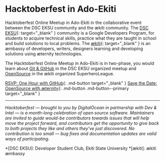 # Hacktoberfest in Ado-Ekiti

Hacktoberfest Online Meetup in Ado-Ekiti in the collaborative event between the DSC EKSU community and the ækiti community. The [DSC EKSU](https://dsc.community.dev/ekiti-state-university/){: target="_blank" } community is a Google Developers Program, for students to acquire technical skills, practice what they are taught in school and build solutions to local problems. The [ækiti](https://aekiti.com/){: target="_blank" } is an æmbassy of developers, writers, designers learning and developing solutions using æternity technologies.

The Hacktoberfest Online Meetup in Ado-Ekiti is in two-phase, you would learn about [Git & GitHub](/meetup/one-hour-with-github) in the DSC EKSU organized meetup and [OpenSource](/meetup/opensource-with-aeternity) in the ækiti organized SuperheroLeague.

[RSVP: One Hour with GitHub](https://dsc.community.dev/events/details/developer-student-clubs-ekiti-state-university-presents-one-hour-with-github){: .md-button target="_blank" }
[Save the Date: OpenSource with æternity](https://aekiti.com/workshop/opensource-with-aeternity){: .md-button .md-button--primary target="_blank" }

---
_Hacktoberfest — brought to you by DigitalOcean in partnership with Dev & Intel — is a month-long celebration of open source software. Maintainers are invited to guide would-be contributors towards issues that will help move the project forward, and contributors get the opportunity to give back to both projects they like and others they've just discovered. No contribution is too small — bug fixes and documentation updates are valid ways of participating._

*[DSC EKSU]: Developer Student Club, Ekiti State University
*[ækiti]: ækiti æmbassy